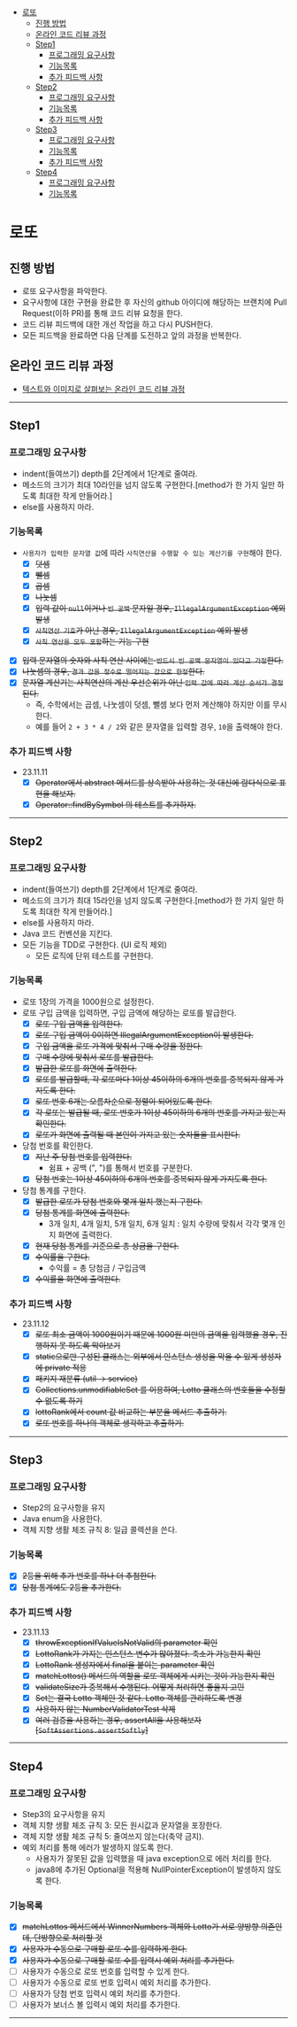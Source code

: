 <!-- TOC -->

* [로또](#로또)
  * [진행 방법](#진행-방법)
  * [온라인 코드 리뷰 과정](#온라인-코드-리뷰-과정)
  * [Step1](#step1)
    * [프로그래밍 요구사항](#프로그래밍-요구사항)
    * [기능목록](#기능목록)
    * [추가 피드백 사항](#추가-피드백-사항)
  * [Step2](#step2)
    * [프로그래밍 요구사항](#프로그래밍-요구사항-1)
    * [기능목록](#기능목록-1)
    * [추가 피드백 사항](#추가-피드백-사항-1)
  * [Step3](#step3)
    * [프로그래밍 요구사항](#프로그래밍-요구사항-2)
    * [기능목록](#기능목록-2)
    * [추가 피드백 사항](#추가-피드백-사항-2)
  * [Step4](#step4)
    * [프로그래밍 요구사항](#프로그래밍-요구사항-3)
    * [기능목록](#기능목록-3)

<!-- TOC -->

# 로또

## 진행 방법

* 로또 요구사항을 파악한다.
* 요구사항에 대한 구현을 완료한 후 자신의 github 아이디에 해당하는 브랜치에 Pull Request(이하 PR)를 통해 코드 리뷰 요청을 한다.
* 코드 리뷰 피드백에 대한 개선 작업을 하고 다시 PUSH한다.
* 모든 피드백을 완료하면 다음 단계를 도전하고 앞의 과정을 반복한다.

## 온라인 코드 리뷰 과정

* [텍스트와 이미지로 살펴보는 온라인 코드 리뷰 과정](https://github.com/next-step/nextstep-docs/tree/master/codereview)

---

## Step1

### 프로그래밍 요구사항

- indent(들여쓰기) depth를 2단계에서 1단계로 줄여라.
- 메소드의 크기가 최대 10라인을 넘지 않도록 구현한다.[method가 한 가지 일만 하도록 최대한 작게 만들어라.]
- else를 사용하지 마라.

### 기능목록

- `사용자가 입력한 문자열 값`에 따라 `사칙연산을 수행할 수 있는 계산기를 구현`해야 한다.
  - [X] ~~덧셈~~
  - [X] ~~뺄셈~~
  - [X] ~~곱셈~~
  - [X] ~~나눗셈~~
  - [X] ~~입력 값이 `null`이거나 `빈 공백` 문자일 경우, `IllegalArgumentException` 예외 발생~~
  - [X] ~~`사칙연산 기호`가 아닌 경우, `IllegalArgumentException` 예외 발생~~
  - [X] ~~`사칙 연산을 모두 포함`하는 기능 구현~~
- [X] ~~입력 문자열의 숫자와 사칙 연산 사이에는 `반드시 빈 공백 문자열이 있다고 가정`한다.~~
- [X] ~~나눗셈의 경우, `결과 값을 정수로 떨어지는 값으로 한정`한다.~~
- [X] ~~문자열 계산기는 사칙연산의 계산 우선순위가 아닌 `입력 값에 따라 계산 순서가 결정`된다.~~
  - 즉, 수학에서는 곱셈, 나눗셈이 덧셈, 뺄셈 보다 먼저 계산해야 하지만 이를 무시한다.
  - 예를 들어 `2 + 3 * 4 / 2`와 같은 문자열을 입력할 경우, `10`을 출력해야 한다.

### 추가 피드백 사항

- 23.11.11
  - [X] ~~Operator에서 abstract 메서드를 상속받아 사용하는 것 대신에 람다식으로 표현을 해보자.~~
  - [X] ~~Operator::findBySymbol 의 테스트를 추가하자.~~

---

## Step2

### 프로그래밍 요구사항

- indent(들여쓰기) depth를 2단계에서 1단계로 줄여라.
- 메소드의 크기가 최대 15라인을 넘지 않도록 구현한다.[method가 한 가지 일만 하도록 최대한 작게 만들어라.]
- else를 사용하지 마라.
- Java 코드 컨벤션을 지킨다.
- 모든 기능을 TDD로 구현한다. (UI 로직 제외)
  - 모든 로직에 단위 테스트를 구현한다.

### 기능목록

- 로또 1장의 가격을 1000원으로 설정한다.
- 로또 구입 금액을 입력하면, 구입 금액에 해당하는 로또를 발급한다.
  - [X] ~~로또 구입 금액을 입력한다.~~
  - [X] ~~로또 구입 금액이 0이하면 IllegalArgumentException이 발생한다.~~
  - [X] ~~구입 금액을 로또 가격에 맞춰서 구매 수량을 정한다.~~
  - [X] ~~구매 수량에 맞춰서 로또를 발급한다.~~
  - [X] ~~발급한 로또를 화면에 출력한다.~~
  - [X] ~~로또를 발급할때, 각 로또마다 1이상 45이하의 6개의 번호를 중복되지 않게 가지도록 한다.~~
  - [X] ~~로또 번호 6개는 오름차순으로 정렬이 되어있도록 한다.~~
  - [X] ~~각 로또는 발급될 때, 로또 번호가 1이상 45이하의 6개의 번호를 가지고 있는지 확인한다.~~
  - [X] ~~로또가 화면에 출력될 때 본인이 가지고 있는 숫자들을 표시한다.~~
- 당첨 번호를 확인한다.
  - [X] ~~지난 주 당첨 번호를 입력한다.~~
    - 쉼표 + 공백 (", ")를 통해서 번호를 구분한다.
  - [X] ~~당첨 번호는 1이상 45이하의 6개의 번호를 중복되지 않게 가지도록 한다.~~
- 당첨 통계를 구한다.
  - [X] ~~발급한 로또가 당첨 번호와 몇개 일치 했는지 구한다.~~
  - [X] ~~당첨 통계를 화면에 출력한다.~~
    - 3개 일치, 4개 일치, 5개 일치, 6개 일치 : 일치 수량에 맞춰서 각각 몇개 인지 화면에 출력한다.
  - [X] ~~현재 당첨 통계를 기준으로 총 상금을 구한다.~~
  - [X] ~~수익률을 구한다.~~
    - 수익률 = 총 당첨금 / 구입금액
  - [X] ~~수익률을 화면에 출력한다.~~

### 추가 피드백 사항

- 23.11.12
  - [X] ~~로또 최소 금액이 1000원이기 때문에 1000원 미만의 금액을 입력했을 경우, 진행하지 못 하도록 막아보기~~
  - [X] ~~static으로만 구성된 클래스는 외부에서 인스턴스 생성을 막을 수 있게 생성자에 private 적용~~
  - [X] ~~패키지 재분류 (util -> service)~~
  - [X] ~~Collections.unmodifiableSet 를 이용하여, Lotto 클래스의 번호들을 수정할 수 없도록 하기~~
  - [X] ~~lottoRank에서 count 값 비교하는 부분을 메서드 추출하기.~~
  - [X] ~~로또 번호를 하나의 객체로 생각하고 추출하기.~~

---

## Step3

### 프로그래밍 요구사항

- Step2의 요구사항을 유지
- Java enum을 사용한다.
- 객체 지향 생활 체조 규칙 8: 일급 콜렉션을 쓴다.

### 기능목록

- [X] ~~2등을 위해 추가 번호를 하나 더 추첨한다.~~
- [X] ~~당첨 통계에도 2등을 추가한다.~~

### 추가 피드백 사항

- 23.11.13
  - [X] ~~throwExceptionIfValueIsNotValid의 parameter 확인~~
  - [X] ~~LottoRank가 가지는 인스턴스 변수가 많아졌다. 축소가 가능한지 확인~~
  - [X] ~~LottoRank 생성자에서 final을 붙이는 parameter 확인~~
  - [X] ~~matchLottos() 메서드의 역할을 로또 객체에게 시키는 것이 가능한지 확인~~
  - [X] ~~validateSize가 중복해서 수행된다. 어떻게 처리하면 좋을지 고민~~
  - [X] ~~Set<LottoNumber>는 결국 Lotto 객체인 것 같다. Lotto 객체를 관리하도록 변경~~
  - [X] ~~사용하지 않는 NumberValidatorTest 삭제~~
  - [X] ~~여러 검증을 사용하는 경우, assertAll을 사용해보자 [`SoftAssertions.assertSoftly`]~~

---

## Step4

### 프로그래밍 요구사항

- Step3의 요구사항을 유지
- 객체 지향 생활 체조 규칙 3: 모든 원시값과 문자열을 포장한다.
- 객체 지향 생활 체조 규칙 5: 줄여쓰지 않는다(축약 금지).
- 예외 처리를 통해 에러가 발생하지 않도록 한다.
  - 사용자가 잘못된 값을 입력했을 때 java exception으로 에러 처리를 한다.
  - java8에 추가된 Optional을 적용해 NullPointerException이 발생하지 않도록 한다.

### 기능목록

- [X] ~~matchLottos 메서드에서 WinnerNumbers 객체와 Lotto가 서로 양방향 의존인데, 단방향으로 처리할 것~~
- [X] ~~사용자가 수동으로 구매할 로또 수를 입력하게 한다.~~
- [X] ~~사용자가 수동으로 구매할 로또 수를 입력시 예외 처리를 추가한다.~~
- [ ] 사용자가 수동으로 로또 번호를 입력할 수 있게 한다.
- [ ] 사용자가 수동으로 로또 번호 입력시 예외 처리를 추가한다.
- [ ] 사용자가 당첨 번호 입력시 예외 처리를 추가한다.
- [ ] 사용자가 보너스 볼 입력시 예외 처리를 추가한다.

---
